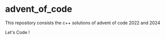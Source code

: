# advent_of_code
This repository consists the c++ solutions of advent of code 2022 and 2024 

Let's Code ! 
